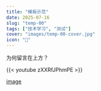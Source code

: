 ```yaml
---
title: "模板示范"
date: 2025-07-16
slug: "temp-00"
tags: ["技术学习", "测试"]
cover: "images/temp-00-cover.jpg"
icon: "📁"
---
```

为何留言在上方？



{{< youtube zXXRfJPhmPE >}}


[image](https://prod-files-secure.s3.us-west-2.amazonaws.com/112d0858-5090-4d34-a606-b75eb8d65fd2/b110fffe-d8dc-4f51-990e-749f6cc413f6/M2U00785.mpg?X-Amz-Algorithm=AWS4-HMAC-SHA256&X-Amz-Content-Sha256=UNSIGNED-PAYLOAD&X-Amz-Credential=ASIAZI2LB466VFKC4LRD%2F20250724%2Fus-west-2%2Fs3%2Faws4_request&X-Amz-Date=20250724T081838Z&X-Amz-Expires=3600&X-Amz-Security-Token=IQoJb3JpZ2luX2VjEAAaCXVzLXdlc3QtMiJHMEUCIQDMrQNNOv%2F2l0Gj6ITHys1eiLCVanG47yPlMQwHB9D%2BvgIgUzMhV7DcGFg01g5cTajkToNJeMa8rMJHFNVKb8KUGyAq%2FwMIKRAAGgw2Mzc0MjMxODM4MDUiDBnKQjduS%2B5n8dvW%2FCrcA9aRS2l%2BlD%2BKZY0yysOzT0e7Cx%2FpBLwvJkg%2F%2FC3jk%2Fzpr9%2BZyNKW1lutzthrUzaQ1%2BoKOuvhEOfbjm%2FqvsN5G%2BaJxOfFmU37Tdaj5LntV%2BxiaCO7TArdLLYyUOtgI%2B24uruEPVKpty2pjjJmWrFz04mwtx%2F7tAh%2FCyHHxMD8JGbaqsLo%2BmZqXUskU%2B0%2BBePA9%2F5tqxsBzmkCtExfQm3bFYchYT9XasK5WJYbfDDiGbXThBq7FUdp281J%2F7iTaJZ3QxuMvnMMGdYgrucgly7UHatjj7rTSFusscNQXdlC3%2BUvSnDMcEbzgxYgtZgEDjCvgothKsFK6t4XYfsQbRbDW9wTOrinA75xUXAKKzM7wMDow833L8RuZ2u3hLi3hk6vVWmLKiYk6olO4XZwRlElKDgFWMUAMIETsUga%2BxzFjb0lM%2BMqzbxCIQL45ClF33hYBs%2FUNerT2P7HSuc3khlZyPbW9DVuNAVrc3Kmyl9EfvxSEASFi%2BJOC%2B4Kwiz6U40K%2F824D2WFjIujMwULBEzkBUmFcqRfGZwAXBPSAlsMZPdGPZDt2P60Vw7tW6yYiB6MS6Y4BOTkxTx3xhfGSCz98Q33A18upLEdmA2aNGmzXKHTzTL%2FRcHrLDBl%2ByBiMKLQh8QGOqUBOsJCJ9pXrmOgwd7IZFJD440Qa48am4u8n59tRBQ%2BOj1SrGFmb4rMOspmpZU3U1RKdTKfQuePgTx4YH7AJQWEeI%2BXU82YpRd0lMnIHBCbHDut7i2qehCfpqgw8pJ4tlhXmN3SUOfe%2Bu2icf0EOTvFRwv1PwFrnHEjMq%2FLbH79SIdEEAHvEnQ26rFqKL6sSVhLi%2FOk6xfK45fkbptazHqJ7dg6if5X&X-Amz-Signature=57c172e58a864765fe77dc3a6329c6f3b429a852f67f2e7295291d70862c6446&X-Amz-SignedHeaders=host&x-amz-checksum-mode=ENABLED&x-id=GetObject)

